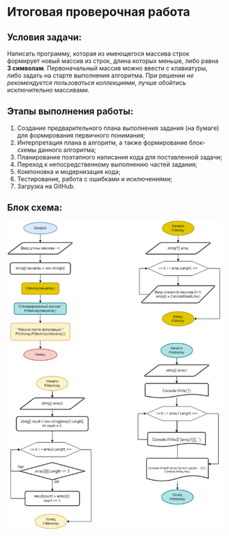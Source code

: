 # Итоговая проверочная работа

## Условия задачи:

Написать программу, которая из имеющегося массива строк формирует новый массив из строк, длина которых меньше, либо равна **3 символам**. Первоначальный массив можно ввести с клавиатуры, либо задать на старте выполнения алгоритма. При решении *не рекомендуется пользоваться коллекциями*, лучше обойтись исключительно массивами.

## Этапы выполнения работы:

1. Создание предварительного плана выполнения задания (на бумаге) для формирования первичного понимания;
2. Интерпретация плана в алгоритм, а также формирование блок-схемы данного алгоритма;
3. Планирование поэтапного написания кода для поставленной задачи;
4. Переход к непосредственному выполнению частей задания;
5. Компоновка и модернизация кода;
6. Тестирование, работа с ошибками и исключениями;
7. Загрузка на GitHub.

## Блок схема:

![Блок-Схема по итоговой работе](https://github.com/MaksimNagaev/Block-Result.-IT-Specialist./blob/main/Work_diagrams.drawio.png)
